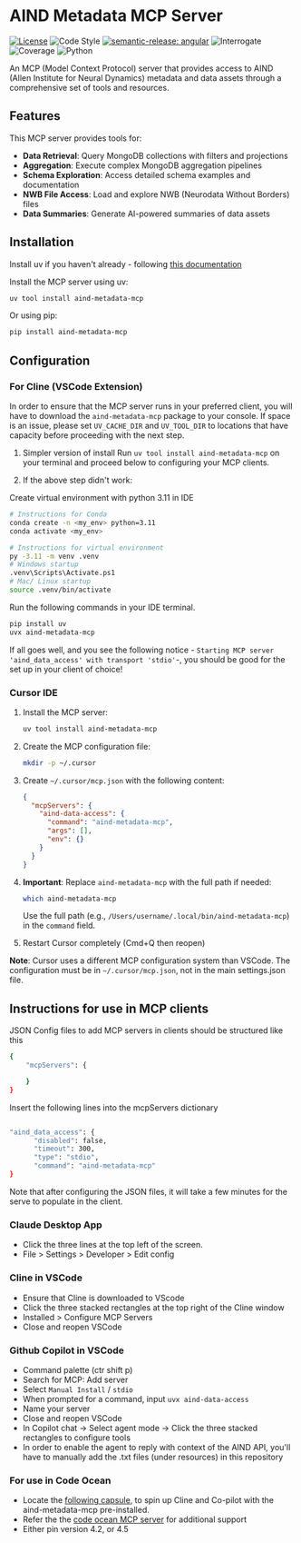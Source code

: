 # AIND Metadata MCP Server

[![License](https://img.shields.io/badge/license-MIT-brightgreen)](LICENSE)
![Code Style](https://img.shields.io/badge/code%20style-black-black)
[![semantic-release: angular](https://img.shields.io/badge/semantic--release-angular-e10079?logo=semantic-release)](https://github.com/semantic-release/semantic-release)
![Interrogate](https://img.shields.io/badge/interrogate-100.0%25-brightgreen)
![Coverage](https://img.shields.io/badge/coverage-100%25-brightgreen?logo=codecov)
![Python](https://img.shields.io/badge/python->=3.11-blue?logo=python)

An MCP (Model Context Protocol) server that provides access to AIND (Allen Institute for Neural Dynamics) metadata and data assets through a comprehensive set of tools and resources.

## Features

This MCP server provides tools for:

- **Data Retrieval**: Query MongoDB collections with filters and projections
- **Aggregation**: Execute complex MongoDB aggregation pipelines
- **Schema Exploration**: Access detailed schema examples and documentation
- **NWB File Access**: Load and explore NWB (Neurodata Without Borders) files
- **Data Summaries**: Generate AI-powered summaries of data assets

## Installation

Install uv if you haven't already - following [this documentation](https://docs.astral.sh/uv/getting-started/installation/)

Install the MCP server using uv:

```bash
uv tool install aind-metadata-mcp
```

Or using pip:

```bash
pip install aind-metadata-mcp
```

## Configuration

### For Cline (VSCode Extension)

In order to ensure that the MCP server runs in your preferred client, you will have to download the `aind-metadata-mcp` package to your console. If space is an issue, please set `UV_CACHE_DIR` and `UV_TOOL_DIR` to locations that have capacity before proceeding with the next step.

1. Simpler version of install
   Run `uv tool install aind-metadata-mcp` on your terminal and proceed below to configuring your MCP clients.

2. If the above step didn't work:

Create virtual environment with python 3.11 in IDE

```bash
# Instructions for Conda
conda create -n <my_env> python=3.11
conda activate <my_env>

# Instructions for virtual environment
py -3.11 -m venv .venv
# Windows startup
.venv\Scripts\Activate.ps1 
# Mac/ Linux startup
source .venv/bin/activate 
```

Run the following commands in your IDE terminal.

```bash
pip install uv
uvx aind-metadata-mcp
```

If all goes well, and you see the following notice - `Starting MCP server 'aind_data_access' with transport 'stdio'`-, you should be good for the set up in your client of choice!

### Cursor IDE

1. Install the MCP server:
   ```bash
   uv tool install aind-metadata-mcp
   ```

2. Create the MCP configuration file:
   ```bash
   mkdir -p ~/.cursor
   ```

3. Create `~/.cursor/mcp.json` with the following content:
   ```json
   {
     "mcpServers": {
       "aind-data-access": {
         "command": "aind-metadata-mcp",
         "args": [],
         "env": {}
       }
     }
   }
   ```

4. **Important**: Replace `aind-metadata-mcp` with the full path if needed:
   ```bash
   which aind-metadata-mcp
   ```
   Use the full path (e.g., `/Users/username/.local/bin/aind-metadata-mcp`) in the `command` field.

5. Restart Cursor completely (Cmd+Q then reopen)

**Note**: Cursor uses a different MCP configuration system than VSCode. The configuration must be in `~/.cursor/mcp.json`, not in the main settings.json file.

## Instructions for use in MCP clients

JSON Config files to add MCP servers in clients should be structured like this

```bash
{
    "mcpServers": {

    }
}
```

Insert the following lines into the mcpServers dictionary

```bash

"aind_data_access": {
      "disabled": false,
      "timeout": 300,
      "type": "stdio",
      "command": "aind-metadata-mcp"
}
```

Note that after configuring the JSON files, it will take a few minutes for the serve to populate in the client.

### Claude Desktop App

- Click the three lines at the top left of the screen.
- File > Settings > Developer > Edit config

### Cline in VSCode

- Ensure that Cline is downloaded to VScode
- Click the three stacked rectangles at the top right of the Cline window
- Installed > Configure MCP Servers
- Close and reopen VSCode

### Github Copilot in VSCode

- Command palette (ctr shift p)
- Search for MCP: Add server
- Select `Manual Install` / `stdio`
- When prompted for a command, input `uvx aind-data-access`
- Name your server
- Close and reopen VSCode
- In Copilot chat -> Select agent mode -> Click the three stacked rectangles to configure tools
- In order to enable the agent to reply with context of the AIND API, you'll have to manually add the .txt files (under resources) in this repository

### For use in Code Ocean

* Locate the [following capsule](https://codeocean.allenneuraldynamics.org/capsule/7008682/tree), to spin up Cline and Co-pilot with the aind-metadata-mcp pre-installed.
* Refer the the [code ocean MCP server](https://github.com/codeocean/codeocean-mcp-server) for additional support
* Either pin version 4.2, or 4.5
